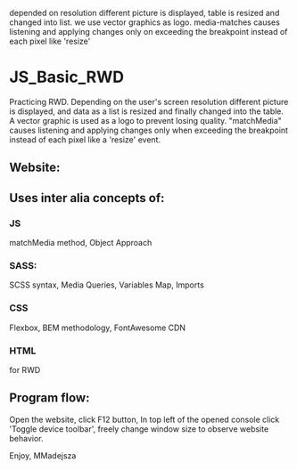 depended on resolution different picture is displayed, table is resized and changed into list. we use vector graphics as logo. media-matches causes listening and applying changes only on exceeding the breakpoint instead of each pixel like 'resize'

# JS_Basic_RWD

Practicing RWD. Depending on the user's screen resolution different picture is displayed, and data as a list is resized and finally changed into the table. A vector graphic is used as a logo to prevent losing quality. "matchMedia" causes listening and applying changes only when exceeding the breakpoint instead of each pixel like a 'resize' event.

## Website:

## Uses inter alia concepts of:

### JS

matchMedia method, Object Approach

### SASS:

SCSS syntax, Media Queries, Variables Map, Imports

### CSS

Flexbox, BEM methodology, FontAwesome CDN

### HTML

<picture> for RWD

## Program flow:

Open the website, click F12 button, In top left of the opened console click 'Toggle device toolbar', freely change window size to observe website behavior.

Enjoy, MMadejsza
